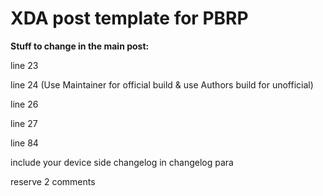 # XDA post template for PBRP 


**Stuff to change in the main post:**


line 23

line 24 (Use Maintainer for official build & use Authors build for unofficial)

line 26

line 27

line 84

include your device side changelog in changelog para

reserve 2 comments

